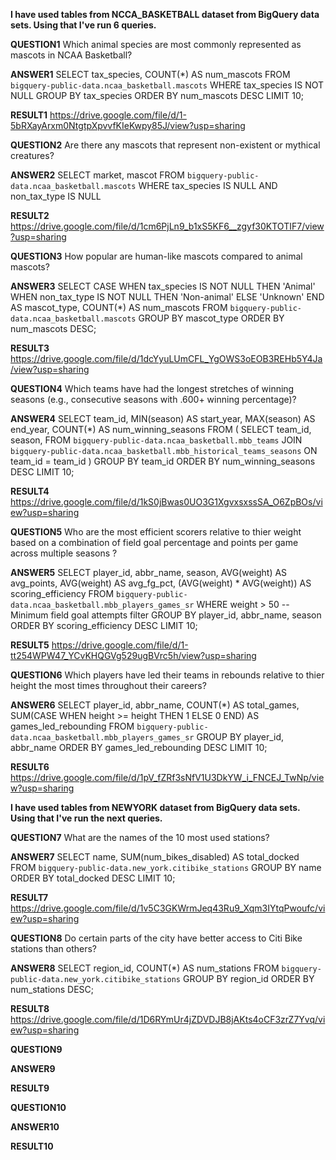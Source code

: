 **I have used tables from NCCA_BASKETBALL dataset from BigQuery data sets. Using that I've run 6 queries.**

**QUESTION1** Which animal species are most commonly represented as mascots in NCAA Basketball?

**ANSWER1**   SELECT
  tax_species,
  COUNT(*) AS num_mascots
FROM
  `bigquery-public-data.ncaa_basketball.mascots`
WHERE
  tax_species IS NOT NULL
GROUP BY
  tax_species
ORDER BY
  num_mascots DESC
LIMIT 10;

**RESULT1** https://drive.google.com/file/d/1-5bRXayArxm0NtgtpXpvvfKIeKwpy85J/view?usp=sharing


**QUESTION2** Are there any mascots that represent non-existent or mythical creatures?

**ANSWER2** SELECT
  market,
  mascot
FROM
  `bigquery-public-data.ncaa_basketball.mascots`
WHERE
  tax_species IS NULL
  AND non_tax_type IS NULL

**RESULT2** https://drive.google.com/file/d/1cm6PjLn9_b1xS5KF6__zgyf30KTOTIF7/view?usp=sharing


**QUESTION3** How popular are human-like mascots compared to animal mascots?

**ANSWER3**  SELECT
  CASE
    WHEN tax_species IS NOT NULL THEN 'Animal'
    WHEN non_tax_type IS NOT NULL THEN 'Non-animal'
    ELSE 'Unknown'
  END AS mascot_type,
  COUNT(*) AS num_mascots
FROM
  `bigquery-public-data.ncaa_basketball.mascots`
GROUP BY
  mascot_type
ORDER BY
  num_mascots DESC;

**RESULT3** https://drive.google.com/file/d/1dcYyuLUmCFL_YgOWS3oEOB3REHb5Y4Ja/view?usp=sharing


**QUESTION4** Which teams have had the longest stretches of winning seasons (e.g., consecutive seasons with .600+ winning percentage)?

**ANSWER4** SELECT
  team_id,
  MIN(season) AS start_year,
  MAX(season) AS end_year,
  COUNT(*) AS num_winning_seasons
FROM (
  SELECT
    team_id,
    season,
  FROM
    `bigquery-public-data.ncaa_basketball.mbb_teams`
    JOIN `bigquery-public-data.ncaa_basketball.mbb_historical_teams_seasons` ON team_id = team_id
)
GROUP BY
  team_id
ORDER BY
  num_winning_seasons DESC
LIMIT 10;

**RESULT4** https://drive.google.com/file/d/1kS0jBwas0UO3G1XgvxsxssSA_O6ZpBOs/view?usp=sharing


**QUESTION5** Who are the most efficient scorers relative to thier weight based on a combination of field goal percentage and points per game across multiple seasons ?

**ANSWER5**  SELECT
  player_id,
  abbr_name,
  season,
  AVG(weight) AS avg_points,
  AVG(weight) AS avg_fg_pct,
  (AVG(weight) * AVG(weight)) AS scoring_efficiency
FROM
  `bigquery-public-data.ncaa_basketball.mbb_players_games_sr`
WHERE
  weight > 50  -- Minimum field goal attempts filter
GROUP BY
  player_id,
  abbr_name,
  season
ORDER BY
  scoring_efficiency DESC
LIMIT 10;


**RESULT5** https://drive.google.com/file/d/1-tt254WPW47_YCvKHQGVg529ugBVrc5h/view?usp=sharing

**QUESTION6** Which players have led their teams in rebounds relative to thier height the most times throughout their careers?

**ANSWER6**  SELECT
  player_id,
  abbr_name,
  COUNT(*) AS total_games,
  SUM(CASE WHEN height >= height THEN 1 ELSE 0 END) AS games_led_rebounding
FROM
  `bigquery-public-data.ncaa_basketball.mbb_players_games_sr`
GROUP BY
  player_id,
  abbr_name
ORDER BY
  games_led_rebounding DESC
LIMIT 10;

**RESULT6**  https://drive.google.com/file/d/1pV_fZRf3sNfV1U3DkYW_i_FNCEJ_TwNp/view?usp=sharing

**I have used tables from NEWYORK dataset from BigQuery data sets. Using that I've run the next queries.**


**QUESTION7** What are the names of the 10 most used stations?


**ANSWER7** SELECT name, SUM(num_bikes_disabled) AS total_docked
FROM `bigquery-public-data.new_york.citibike_stations`
GROUP BY name
ORDER BY total_docked DESC
LIMIT 10;


**RESULT7** https://drive.google.com/file/d/1v5C3GKWrmJeq43Ru9_Xqm3IYtqPwoufc/view?usp=sharing


**QUESTION8** Do certain parts of the city have better access to Citi Bike stations than others?

**ANSWER8** SELECT region_id, COUNT(*) AS num_stations
FROM `bigquery-public-data.new_york.citibike_stations`
GROUP BY region_id
ORDER BY num_stations DESC;


**RESULT8** https://drive.google.com/file/d/1D6RYmUr4jZDVDJB8jAKts4oCF3zrZ7Yvq/view?usp=sharing

**QUESTION9** 

**ANSWER9**

**RESULT9**

**QUESTION10**

**ANSWER10**

**RESULT10**
